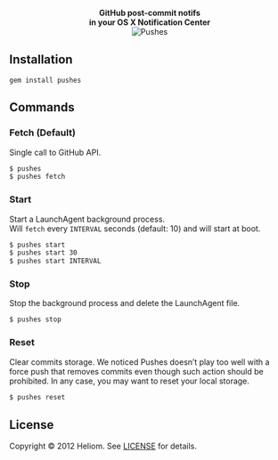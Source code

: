 <p align="center">
  <strong>GitHub post-commit notifs<br>in your OS X Notification Center</strong><br>
  <img src="https://f.cloud.github.com/assets/436043/928820/ea544eee-ffc2-11e2-8604-cf49744c8118.png" alt="Pushes">
</p>

## Installation
```
gem install pushes
```

## Commands
### Fetch (Default)
Single call to GitHub API.
```sh
$ pushes
$ pushes fetch
```

### Start
Start a LaunchAgent background process.<br>
Will `fetch` every `INTERVAL` seconds (default: 10) and will start at boot.
```sh
$ pushes start
$ pushes start 30
$ pushes start INTERVAL
```

### Stop
Stop the background process and delete the LaunchAgent file.
```sh
$ pushes stop
```

### Reset
Clear commits storage. We noticed Pushes doesn’t play too well with a force push that removes commits even though such action should be prohibited. In any case, you may want to reset your local storage.
```sh
$ pushes reset
```

## License
Copyright © 2012 Heliom. See [LICENSE](/LICENSE.md) for details.

